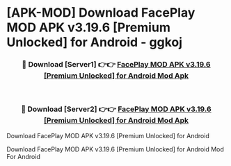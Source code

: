 # [APK-MOD] Download FacePlay MOD APK v3.19.6 [Premium Unlocked] for Android - ggkoj


<div align="center">
<h3>🔴 Download [Server1] 👉👉 <a href="https://apk-comot.site?title=FacePlay_MOD_APK_v3.19.6_[Premium_Unlocked]_for_Android">FacePlay MOD APK v3.19.6 [Premium Unlocked] for Android Mod Apk</a></h3><br>
<h3>🔴 Download [Server2] 👉👉 <a href="https://apk-comot.site?title=FacePlay_MOD_APK_v3.19.6_[Premium_Unlocked]_for_Android">FacePlay MOD APK v3.19.6 [Premium Unlocked] for Android Mod Apk</a></h3>
</div>



Download FacePlay MOD APK v3.19.6 [Premium Unlocked] for Android 

Download FacePlay MOD APK v3.19.6 [Premium Unlocked] for Android Mod For Android
